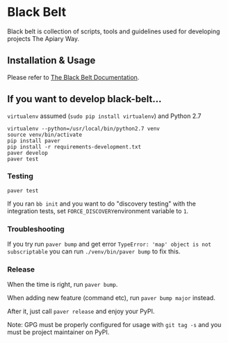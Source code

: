 # Black Belt

Black belt is collection of scripts, tools and guidelines used for developing projects The Apiary Way.


## Installation & Usage

Please refer to [The Black Belt Documentation](http://black-belt.readthedocs.org/).


## If you want to develop black-belt...

`virtualenv` assumed (`sudo pip install virtualenv`) and Python 2.7

```
virtualenv --python=/usr/local/bin/python2.7 venv
source venv/bin/activate
pip install paver
pip install -r requirements-development.txt
paver develop
paver test
```

### Testing

`paver test`

If you ran `bb init` and you want to do "discovery testing" with the integration tests,
set `FORCE_DISCOVERY`environment variable to `1`.

### Troubleshooting

If you try run `paver bump` and get error `TypeError: 'map' object is not subscriptable` you can run `./venv/bin/paver bump` to fix this.

### Release

When the time is right, run `paver bump`.

When adding new feature (command etc), run `paver bump major` instead.

After it, just call `paver release` and enjoy your PyPI.

Note: GPG must be properly configured for usage with `git tag -s` and you must be project maintainer on PyPI.


